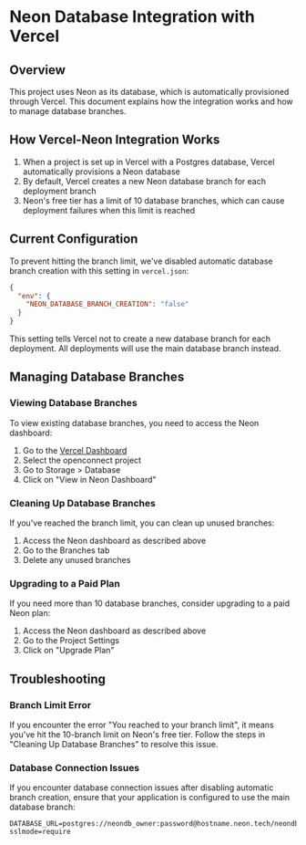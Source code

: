 # Neon Database Integration with Vercel

## Overview
This project uses Neon as its database, which is automatically provisioned through Vercel. This document explains how the integration works and how to manage database branches.

## How Vercel-Neon Integration Works
1. When a project is set up in Vercel with a Postgres database, Vercel automatically provisions a Neon database
2. By default, Vercel creates a new Neon database branch for each deployment branch
3. Neon's free tier has a limit of 10 database branches, which can cause deployment failures when this limit is reached

## Current Configuration
To prevent hitting the branch limit, we've disabled automatic database branch creation with this setting in `vercel.json`:
```json
{
  "env": {
    "NEON_DATABASE_BRANCH_CREATION": "false"
  }
}
```

This setting tells Vercel not to create a new database branch for each deployment. All deployments will use the main database branch instead.

## Managing Database Branches
### Viewing Database Branches
To view existing database branches, you need to access the Neon dashboard:
1. Go to the [Vercel Dashboard](https://vercel.com)
2. Select the openconnect project
3. Go to Storage > Database
4. Click on "View in Neon Dashboard"

### Cleaning Up Database Branches
If you've reached the branch limit, you can clean up unused branches:
1. Access the Neon dashboard as described above
2. Go to the Branches tab
3. Delete any unused branches

### Upgrading to a Paid Plan
If you need more than 10 database branches, consider upgrading to a paid Neon plan:
1. Access the Neon dashboard as described above
2. Go to the Project Settings
3. Click on "Upgrade Plan"

## Troubleshooting
### Branch Limit Error
If you encounter the error "You reached to your branch limit", it means you've hit the 10-branch limit on Neon's free tier. Follow the steps in "Cleaning Up Database Branches" to resolve this issue.

### Database Connection Issues
If you encounter database connection issues after disabling automatic branch creation, ensure that your application is configured to use the main database branch:
```env
DATABASE_URL=postgres://neondb_owner:password@hostname.neon.tech/neondb?sslmode=require
```
